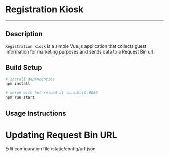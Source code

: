 # Registration Kiosk

- - - -

## Description

`Registration Kiosk` is a simple Vue.js application that collects guest information for marketing purposes and sends data to a Request Bin url.


## Build Setup

``` bash
# install dependencies
npm install

# serve with hot reload at localhost:8080
npm run start

```

## Usage Instructions

# Updating Request Bin URL

Edit configuration file /static/config/url.json
